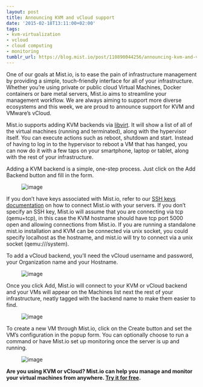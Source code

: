 ```yaml
---
layout: post
title: Announcing KVM and vCloud support
date: '2015-02-18T13:11:00+02:00'
tags:
- kvm-virtualization
- vcloud
- cloud computing
- monitoring
tumblr_url: https://blog.mist.io/post/110890044256/announcing-kvm-and-vcloud-support
---
```

One of our goals at Mist.io, is to ease the pain of infrastructure management by providing a simple, touch-friendly interface for all of your infrastructure. Whether you’re using private or public cloud Virtual Machines, Docker containers or bare metal servers, Mist.io aims to streamline your management workflow. We are always aiming to support more diverse ecosystems and this week, we are proud to announce support for KVM and VMware’s vCloud.

Mist.io supports adding KVM backends via [libvirt](http://libvirt.org/). It will show a list of all of the virtual machines (running and terminated), along with the hypervisor itself. You can execute actions such as reboot, shutdown and start. Instead of having to log in to the hypervisor to reboot a VM that has hanged, you can now do it with a few taps on your smartphone, laptop or tablet, along with the rest of your infrastructure.

Adding a KVM backend is a simple, one-step process. Just click on the Add Backend button and fill in the form.

<figure><img src="/images/tumblr-images/tumblr_inline_njpjwpME8H1rgqrs8.png" alt="image"></figure>

If you don’t have keys associated with Mist.io, refer to our [SSH keys documentation](https://mistio.zendesk.com/hc/en-us/articles/200794389-Creating-keys-and-providing-SSH-access-to-Mist-io) on how to connect Mist.io with your servers. If you don’t specify an SSH key, Mist.io will assume that you are connecting via tcp (qemu+tcp), in this case the KVM hostname should have tcp port 5000 open and allowing connections from Mist.io. If you are running a standalone mist.io installation and KVM can be connected via unix socket, you could specify localhost as the hostname, and mist.io will try to connect via a unix socket (qemu:///system).

To add a vCloud backend, you’ll need the vCloud username and password, your Organization name and your Hostname.

<figure class=""><img src="/images/tumblr-images/tumblr_inline_njpjzeviVr1rgqrs8.png" alt="image"></figure>

Once you click Add, Mist.io will connect to your KVM or vCloud backend and your VMs will appear on the Machines list next the rest of your infrastructure, neatly tagged with the backend name to make them easier to find.

<figure><img src="/images/tumblr-images/tumblr_inline_njpjyqblQG1rgqrs8.jpg" data-img-key="190" alt="image"></figure>

To create a new VM through Mist.io, click on the Create button and set the VM’s configuration in the popup form. You can optionally choose to run a command or have Mist.io set up monitoring once the server is up and running.

<figure class=""><img src="/images/tumblr-images/tumblr_inline_njpk1aovPI1rgqrs8.jpg" alt="image"></figure>

**Are you using KVM or vCloud? Mist.io can help you manage and monitor your virtual machines from anywhere. [Try it for free](https://mist.io).**

